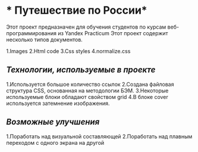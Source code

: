 # * Путешествие по России*

Этот проект предназначен для обучения студентов по курсам веб-программирования из Yandex Practicum
Этот проект содержит несколько типов документов.

1.Images
2.Html code
3.Css styles
4.normalize.css

## *Технологии, используемые в проекте*

1.Используется большое количество ссылок
2.Создана файловая структура CSS, основанная на методологии БЭМ.
3.Некоторые используемые блоки обладают свойством grid
4.В блоке cover используется затемнение изображения.

## *Возможные улучшения*
1.Поработать над визуальной составляющей
2.Поработать над плавным переходом с одного экрана на другой
